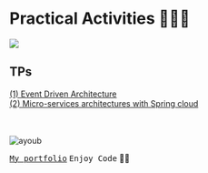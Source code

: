# Practical Activities 👨🏻‍💻
![](png)

## TPs
  <a href="">
    (1) Event Driven Architecture 
  </a> <br>
  <a href="">
    (2) Micro-services architectures with Spring cloud
  </a> <br> <br>

<br>

![ayoub](https://user-images.githubusercontent.com/92756846/220727344-dbb21e84-4584-4055-bde5-a3c90a64a618.jpg)

[<kbd>My portfolio</kbd>](https://ayoub-etoullali.netlify.app/)
<kbd>Enjoy Code</kbd> 👨‍💻
